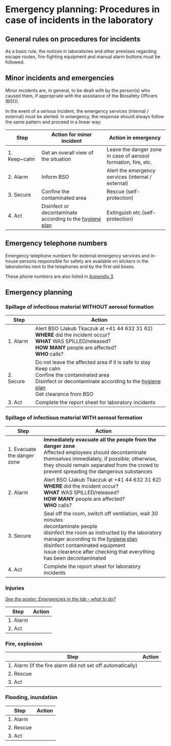 # Emergency planning: Procedures in case of incidents in the laboratory

## General rules on procedures for incidents

As a basic rule, the notices in laboratories and other premises regarding escape routes, fire-fighting equipment and manual alarm buttons must be followed.

## Minor incidents and emergencies

Minor incidents are, in general, to be dealt with by the person(s) who caused them, if appropriate with the assistance of the Biosafety Officers (BSO).

In the event of a serious incident, the emergency services (internal / external) must be alerted. In emergency, the response should always follow the same pattern and proceed in a linear way:

| Step         | Action for minor incident                                                     | Action in emergency                                            |
|------------- | ----------------------------------------------------------------------------- | -------------------------------------------------------------- |
| 1. Keep~calm | Get an overall view of the situation                                          | Leave the danger zone in case of aerosol formation, fire, etc. |
| 2. Alarm     | Inform BSO                                                                    | Alert the emergency services (internal / external)             |
| 3. Secure    | Confine the contaminated area                                                 | Rescue (self-protection)                                       |
| 4. Act       | Disinfect or decontaminate according to the [hygiene plan](12_hygene_plan.md) | Extinguish etc.(self-protection)                               |

## Emergency telephone numbers

Emergency telephone numbers for external emergency services and in-house persons responsible for safety are available on stickers in the laboratories next to the telephones and by the first-aid boxes.

These phone numbers are also listed in [Appendix 3](03_emergency_telephone_numbers_and_contacts_for_safety.md).

## Emergency planning

### Spillage of infectious material WITHOUT aerosol formation

| Step      | Action |
| --------- | ------ |
| 1. Alarm  | Alert BSO (Jakub Tkaczuk at +41 44 632 31 62)<br>**WHERE** did the incident occur?<br>**WHAT** WAS SPILLED/released?<br>**HOW MANY** people are affected?<br>**WHO** calls? |
| 2. Secure | Do not leave the affected area if it is safe to stay<br>Keep calm<br>Confine the contaminated area<br>Disinfect or decontaminate according to the [hygiene plan](12_hygene_plan.md)<br>Get clearance from BSO |
| 3. Act    | Complete the report sheet for laboratory incidents |

### Spillage of infectious material WITH aerosol formation

| Step                        | Action |
| --------------------------- | ------ |
| 1. Evacuate the danger zone | **Immediately evacuate all the people from the danger zone**<br>Affected employees should decontaminate themselves immediately, if possible; otherwise, they should remain separated from the crowd to prevent spreading the dangerous substances |
| 2. Alarm                    | Alert BSO (Jakub Tkaczuk at +41 44 632 31 62)<br>**WHERE** did the incident occur?<br>**WHAT** WAS SPILLED/released?<br>**HOW MANY** people are affected?<br>**WHO** calls? |
| 3. Secure                   | Seal off the room, switch off ventilation, wait 30 minutes<br>decontaminate people<br>disinfect the room as instructed by the laboratory manager according to the [hygiene plan](12_hygene_plan.md)<br>disinfect contaminated equipment<br>issue clearance after checking that everything has been decontaminated |
| 4. Act                      | Complete the report sheet for laboratory incidents |

### Injuries
[*See the poster: Emergencies in the lab - what to do?*](https://ethz.ch/content/dam/ethz/associates/services/Service/sicherheit-gesundheit-umwelt/files/laborsicherheit_neu/en/emergencies_in_the_lab-what_to_do.pdf)

| Step     | Action |
| -------- | ------ |
| 1. Alarm |        |
| 2. Act   |        |

### Fire, explosion

| Step                                                       | Action |
| ---------------------------------------------------------- | ------ |
| 1. Alarm (if the fire alarm did not set off automatically) |        |
| 2. Rescue                                                  |        |
| 3. Act                                                     |        |

### Flooding, inundation

| Step      | Action |
| --------- | ------ |
| 1. Alarm  |        |
| 2. Rescue |        |
| 3. Act    |        |
